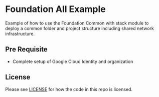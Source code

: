 # Foundation All Example

Example of how to use the Foundation Common with stack module to deploy a common folder and project structure including shared
network infrastructure.

## Pre Requisite
- Complete setup of Google Cloud Identity and organization

## License

Please see [LICENSE](https://github.com/neutrino-io/terraform-google-foundation/blob/master/LICENSE) for how the code in
this repo is licensed.